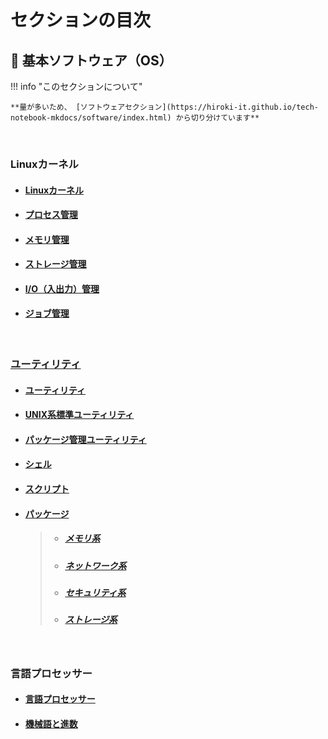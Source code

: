 # セクションの目次

## 🐧 基本ソフトウェア（OS）

!!! info "このセクションについて"

    **量が多いため、 [ソフトウェアセクション](https://hiroki-it.github.io/tech-notebook-mkdocs/software/index.html) から切り分けています**

<br>

### Linuxカーネル

* #### [︎Linuxカーネル](https://hiroki-it.github.io/tech-notebook-mkdocs/software/software_basic_linux_kernel.html)

* #### [︎プロセス管理](https://hiroki-it.github.io/tech-notebook-mkdocs/software/software_basic_linux_kernel_process_management.html)

* #### [︎メモリ管理](https://hiroki-it.github.io/tech-notebook-mkdocs/software/software_basic_linux_kernel_memory_management.html)

* #### [︎ストレージ管理](https://hiroki-it.github.io/tech-notebook-mkdocs/software/software_basic_linux_kernel_storage_management.html)

* #### [︎I/O（入出力）管理](https://hiroki-it.github.io/tech-notebook-mkdocs/software/software_basic_linux_kernel_io_management.html)

* #### [︎ジョブ管理](https://hiroki-it.github.io/tech-notebook-mkdocs/software/software_basic_linux_kernel_job_management.html)

<br>

### <u>ユーティリティ</u>

* #### [︎ユーティリティ](https://hiroki-it.github.io/tech-notebook-mkdocs/software/software_basic_utility.html)

* #### [︎UNIX系標準ユーティリティ](https://hiroki-it.github.io/tech-notebook-mkdocs/software/software_basic_utility_unix.html)

* #### [︎パッケージ管理ユーティリティ](https://hiroki-it.github.io/tech-notebook-mkdocs/software/software_basic_utility_package_management.html)

* #### [︎シェル](https://hiroki-it.github.io/tech-notebook-mkdocs/software/software_basic_utility_shell.html)

* #### [︎スクリプト](https://hiroki-it.github.io/tech-notebook-mkdocs/software/software_basic_utility_script.html)

* #### <u>パッケージ</u>
  > * ##### [︎メモリ系](https://hiroki-it.github.io/tech-notebook-mkdocs/software/software_basic_utility_package_memory.html)
  > * ##### [︎ネットワーク系](https://hiroki-it.github.io/tech-notebook-mkdocs/software/software_basic_utility_package_network.html)
  > * ##### [︎セキュリティ系](https://hiroki-it.github.io/tech-notebook-mkdocs/software/software_basic_utility_package_security.html)
  > * ##### [︎ストレージ系](https://hiroki-it.github.io/tech-notebook-mkdocs/software/software_basic_utility_package_storage.html)

 <br>

### 言語プロセッサー

* #### [︎言語プロセッサー](https://hiroki-it.github.io/tech-notebook-mkdocs/software/software_basic_language_processor.html)

* #### [︎機械語と進数](https://hiroki-it.github.io/tech-notebook-mkdocs/software/software_basic_language_processor_machine_language_and_radix.html)

<br>
